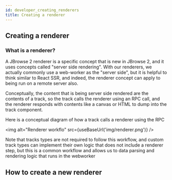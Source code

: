 ```yaml
---
id: developer_creating_renderers
title: Creating a renderer
---
```


## Creating a renderer

### What is a renderer?

A JBrowse 2 renderer is a specific concept that is new in JBrowse 2, and it
uses concepts called "server side rendering". With our renderers, we actually
commonly use a web-worker as the "server side", but it is helpful to think
similar to React SSR, and indeed, the renderer concept can apply to being run
on a remote server also.

Conceptually, the content that is being server side rendered are the contents
of a track, so the track calls the renderer using an RPC call, and the renderer
responds with contents like a canvas or HTML to dump into the track component.

Here is a conceptual diagram of how a track calls a renderer using the RPC

<img alt="Renderer workflo" src={useBaseUrl('img/renderer.png')} />

Note that tracks types are not required to follow this workflow, and custom
track types can implement their own logic that does not include a renderer
step, but this is a common workflow and allows us to data parsing and rendering
logic that runs in the webworker

## How to create a new renderer

